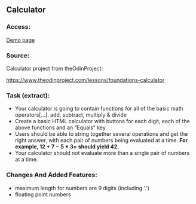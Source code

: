 ## Calculator
### Access:

[Demo page](https://julianeichen.github.io/meCalc/)

### Source:
Calculator project from theOdinProject:

https://www.theodinproject.com/lessons/foundations-calculator

### Task (extract):

- Your calculator is going to contain functions for all of the basic math operators[...]. add, subtract, multiply & divide
- Create a basic HTML calculator with buttons for each digit, each of the above functions and an “Equals” key. 
- Users should be able to string together several operations and get the right answer, with each pair of numbers being evaluated at a time. **For example, $12 + 7 - 5 * 3 =$ should yield $42$.**
- Your calculator should not evaluate more than a single pair of numbers at a time. 

### Changes And Added Features:
- maximum length for numbers are 9 digits (including '.')
- floating point numbers
